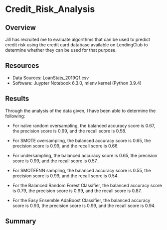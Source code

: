 # Credit_Risk_Analysis

## Overview
Jill has recruited me to evaluate algorithms that can be used to predict credit risk using the credit card database available on LendingClub to determine whether they can be used for that purpose.

## Resources
- Data Sources: LoanStats_2019Q1.csv
- Software: Juypter Notebook 6.3.0, mlenv kernel (Python 3.9.4)

## Results
Through the analysis of the data given, I have been able to determine the following:

- For naïve random oversampling, the balanced accuracy score is 0.67, the precision score is 0.99, and the recall score is 0.58.

- For SMOTE oversampling, the balanced accuracy score is 0.65, the precision score is 0.99, and the recall score is 0.66.

- For undersampling, the balanced accuracy score is 0.65, the precision score is 0.99, and the recall score is 0.57.

- For SMOTEENN sampling, the balanced accuracy score is 0.55, the precision score is 0.99, and the recall score is 0.54.

- For the Balanced Random Forest Classifier, the balanced accuracy score is 0.79, the precision score is 0.99, and the recall score is 0.87.

- For the Easy Ensemble AdaBoost Classifier, the balanced accuracy score is 0.93, the precision score is 0.99, and the recall score is 0.94.

## Summary

